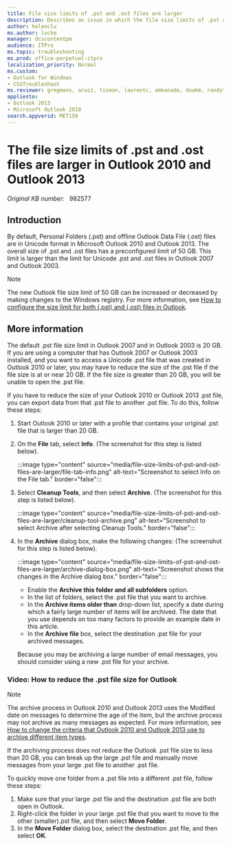 ```yaml
---
title: File size limits of .pst and .ost files are larger
description: Describes an issue in which the file size limits of .pst and .ost files are larger in Outlook 2010 and Outlook 2013.
author: helenclu
ms.author: luche
manager: dcscontentpm
audience: ITPro
ms.topic: troubleshooting
ms.prod: office-perpetual-itpro
localization_priority: Normal
ms.custom: 
- Outlook for Windows
- CSSTroubleshoot
ms.reviewer: gregmans, aruiz, tsimon, laurentc, amkanade, doakm, randyto, gbratton, bobcool, sercast
appliesto:
- Outlook 2013
- Microsoft Outlook 2010
search.appverid: MET150
---
```

# The file size limits of .pst and .ost files are larger in Outlook 2010 and Outlook 2013

_Original KB number:_ &nbsp; 982577

## Introduction

By default, Personal Folders (.pst) and offline Outlook Data File (.ost) files are in Unicode format in Microsoft Outlook 2010 and Outlook 2013. The overall size of .pst and .ost files has a preconfigured limit of 50 GB. This limit is larger than the limit for Unicode .pst and .ost files in Outlook 2007 and Outlook 2003.

> [!NOTE]
> The new Outlook file size limit of 50 GB can be increased or decreased by making changes to the Windows registry. For more information, see [How to configure the size limit for both (.pst) and (.ost) files in Outlook](https://support.microsoft.com/help/832925).

## More information

The default .pst file size limit in Outlook 2007 and in Outlook 2003 is 20 GB. If you are using a computer that has Outlook 2007 or Outlook 2003 installed, and you want to access a Unicode .pst file that was created in Outlook 2010 or later, you may have to reduce the size of the .pst file if the file size is at or near 20 GB. If the file size is greater than 20 GB, you will be unable to open the .pst file.

If you have to reduce the size of your Outlook 2010 or Outlook 2013 .pst file, you can export data from that .pst file to another .pst file. To do this, follow these steps:

1. Start Outlook 2010 or later with a profile that contains your original .pst file that is larger than 20 GB.
2. On the **File** tab, select **Info**. (The screenshot for this step is listed below).

   :::image type="content" source="media/file-size-limits-of-pst-and-ost-files-are-larger/file-tab-info.png" alt-text="Screenshot to select Info on the File tab." border="false":::

3. Select **Cleanup Tools**, and then select **Archive**. (The screenshot for this step is listed below).

   :::image type="content" source="media/file-size-limits-of-pst-and-ost-files-are-larger/cleanup-tool-archive.png" alt-text="Screenshot to select Archive after selecting Cleanup Tools." border="false":::

4. In the **Archive** dialog box, make the following changes: (The screenshot for this step is listed below).

   :::image type="content" source="media/file-size-limits-of-pst-and-ost-files-are-larger/archive-dialog-box.png" alt-text="Screenshot shows the changes in the Archive dialog box." border="false":::

   - Enable the **Archive this folder and all subfolders** option.
   - In the list of folders, select the .pst file that you want to archive.
   - In the **Archive items older than** drop-down list, specify a date during which a fairly large number of items will be archived. The date that you use depends on too many factors to provide an example date in this article.
   - In the **Archive file** box, select the destination .pst file for your archived messages.

   Because you may be archiving a large number of email messages, you should consider using a new .pst file for your archive.

### Video: How to reduce the .pst file size for Outlook

> [!NOTE]
> The archive process in Outlook 2010 and Outlook 2013 uses the Modified date on messages to determine the age of the item, but the archive process may not archive as many messages as expected. For more information, see [How to change the criteria that Outlook 2010 and Outlook 2013 use to archive different item types](https://support.microsoft.com/help/2553550).

If the archiving process does not reduce the Outlook .pst file size to less than 20 GB, you can break up the large .pst file and manually move messages from your large .pst file to another .pst file.

To quickly move one folder from a .pst file into a different .pst file, follow these steps:

1. Make sure that your large .pst file and the destination .pst file are both open in Outlook.
2. Right-click the folder in your large .pst file that you want to move to the other (smaller).pst file, and then select **Move Folder**.
3. In the **Move Folder** dialog box, select the destination .pst file, and then select **OK**.
